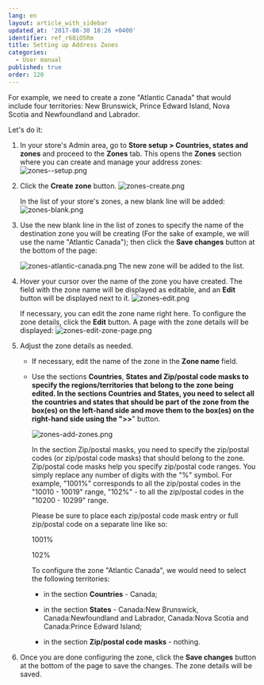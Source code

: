 ```yaml
---
lang: en
layout: article_with_sidebar
updated_at: '2017-08-30 18:26 +0400'
identifier: ref_r68iO5Rm
title: Setting up Address Zones
categories:
  - User manual
published: true
order: 120
---
```


For example, we need to create a zone "Atlantic Canada" that would include four territories: New Brunswick, Prince Edward Island, Nova Scotia and Newfoundland and Labrador. 

Let's do it:

1.  In your store's Admin area, go to **Store setup > Countries, states and zones** and proceed to the **Zones** tab.
    This opens the **Zones** section where you can create and manage your address zones:
    ![zones--setup.png]({{site.baseurl}}/attachments/ref_r68iO5Rm/zones--setup.png)

2.  Click the **Create zone** button.
    ![zones-create.png]({{site.baseurl}}/attachments/ref_r68iO5Rm/zones-create.png)

    In the list of your store's zones, a new blank line will be added:
    ![zones-blank.png]({{site.baseurl}}/attachments/ref_r68iO5Rm/zones-blank.png)

4.  Use the new blank line in the list of zones to specify the name of the destination zone you will be creating (For the sake of example, we will use the name "Atlantic Canada"); then click the **Save changes** button at the bottom of the page:

    ![zones-atlantic-canada.png]({{site.baseurl}}/attachments/ref_r68iO5Rm/zones-atlantic-canada.png)
    The new zone will be added to the list.

5.  Hover your cursor over the name of the zone you have created. The field with the zone name will be displayed as editable, and an **Edit** button will be displayed next to it. 
    ![zones-edit.png]({{site.baseurl}}/attachments/ref_r68iO5Rm/zones-edit.png)
    
    If necessary, you can edit the zone name right here. 
    To configure the zone details, click the **Edit** button. A page with the zone details will be displayed:
    ![zones-edit-zone-page.png]({{site.baseurl}}/attachments/ref_r68iO5Rm/zones-edit-zone-page.png)

6.  Adjust the zone details as needed. 

    *   If necessary, edit the name of the zone in the **Zone name** field. 

    *   Use the sections **Countries**, **States **and **Zip/postal code masks** to specify the regions/territories that belong to the zone being edited. In the sections **Countries** and **States**, you need to select all the countries and states that should be part of the zone from the box(es) on the left-hand side and move them to the box(es) on the right-hand side using the "**>>**" button. 

        ![zones-add-zones.png]({{site.baseurl}}/attachments/ref_r68iO5Rm/zones-add-zones.png)
       
        In the section Zip/postal masks, you need to specify the zip/postal codes (or zip/postal code masks) that should belong to the zone.
 
        Zip/postal code masks help you specify zip/postal code ranges. You simply replace any number of digits with the "%" symbol. For example, "1001%" corresponds to all the zip/postal codes in the "10010 - 10019" range, "102%" - to all the zip/postal codes in the "10200 - 10299" range.

        Please be sure to place each zip/postal code mask entry or full zip/postal code on a separate line like so:
        
        1001%
        
        102%
        
        
        To configure the zone "Atlantic Canada", we would need to select the following territories:

        *   in the section **Countries** - Canada;

        *   in the section **States** - Canada:New Brunswick, Canada:Newfoundland and Labrador, Canada:Nova Scotia and Canada:Prince Edward Island;

        *   in the section **Zip/postal code masks** - nothing.

7.  Once you are done configuring the zone, click the **Save changes** button at the bottom of the page to save the changes. The zone details will be saved.
